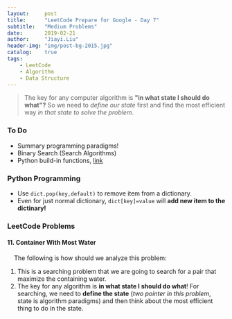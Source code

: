 ```yaml
---
layout:     post
title:      "LeetCode Prepare for Google - Day 7"
subtitle:   "Medium Problems"
date:       2019-02-21
author:     "Jiayi.Liu"
header-img: "img/post-bg-2015.jpg"
catalog: 	true
tags:
    - LeetCode
    - Algorithm
    - Data Structure
---
```


> The key for any computer algorithm is **"in what state I should do what"?** So we need to *define our state* first and find the most efficient way *in that state to solve the problem*.

### To Do

* Summary programming paradigms!
* Binary Search (Search Algorithms)
* Python build-in functions, [link](https://docs.python.org/2/library/functions.html)

### Python Programming

* Use `dict.pop(key,default)` to remove item from a dictionary.
* Even for just normal dictionary, `dict[key]=value` will **add new item to the dictinary!**

### LeetCode Problems

#### 11. Container With Most Water

&nbsp;&nbsp;&nbsp;&nbsp;The following is how should we analyze this problem:

1. This is a searching problem that we are going to search for a pair that maximize the containing water.
2. The key for any algorithm is **in what state I should do what**! For searching, we need to **define the state** (*two pointer in this problem*, state is algorithm paradigms) and then think about the most efficient thing to do in the state.